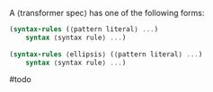 A ⟨transformer spec⟩ has one of the following forms:

``` scheme
(syntax-rules (⟨pattern literal⟩ ...) 
	syntax ⟨syntax rule⟩ ...) 
  
(syntax-rules ⟨ellipsis⟩ (⟨pattern literal⟩ ...) 
	syntax ⟨syntax rule⟩ ...)
```

#todo 
